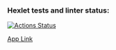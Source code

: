 ### Hexlet tests and linter status:

[![Actions Status](https://github.com/AnastasiaBrykina/frontend-project-12/actions/workflows/hexlet-check.yml/badge.svg)](https://github.com/AnastasiaBrykina/frontend-project-12/actions)

<a href="https://frontend-project-12-3exd.onrender.com/">App Link</a>
